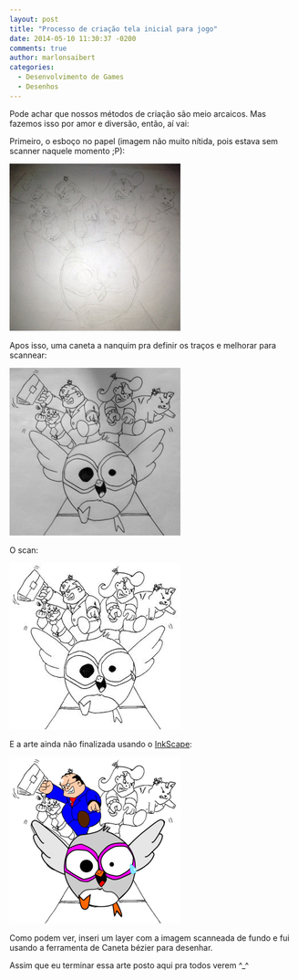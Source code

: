 ```yaml
---
layout: post
title: "Processo de criação tela inicial para jogo"
date: 2014-05-10 11:30:37 -0200
comments: true
author: marlonsaibert
categories:
  - Desenvolvimento de Games
  - Desenhos
---
```

Pode achar que nossos métodos de criação são meio arcaicos. Mas fazemos isso por amor e diversão, então, aí vai:

Primeiro, o esboço no papel (imagem não muito nítida, pois estava sem scanner naquele momento ;P):

![Esboço](/images/2014-05-10-processo-de-criacao-tela-inicial-para-jogo/01.jpg)

Apos isso, uma caneta a nanquim pra definir os traços e melhorar para scannear:

<!-- more -->

![Controno](/images/2014-05-10-processo-de-criacao-tela-inicial-para-jogo/02.jpg)

O scan:

![Scan](/images/2014-05-10-processo-de-criacao-tela-inicial-para-jogo/03.jpg)

E a arte ainda não finalizada usando o [InkScape](http://www.inkscape.org/pt/):

![InkScape](/images/2014-05-10-processo-de-criacao-tela-inicial-para-jogo/04.png)

Como podem ver, inseri um layer com a imagem scanneada de fundo e fui usando a ferramenta de Caneta bézier para desenhar.

Assim que eu terminar essa arte posto aqui pra todos verem ^_^
